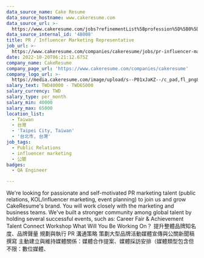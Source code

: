 ```yaml
---
data_source_name: Cake Resume
data_source_hostname: www.cakeresume.com
data_source_url: >-
  https://www.cakeresume.com/jobs?refinementList%5Bprofession%5D%5B0%5D=engineering_qa-engineer&refinementList%5Bsalary_type%5D=per_month&refinementList%5Bsalary_currency%5D=TWD&range%5Bsalary_range%5D%5Bmax%5D=600000
data_source_internal_id: '48008'
title: PR / Influencer Marketing Representative
job_url: >-
  https://www.cakeresume.com/companies/cakeresume/jobs/pr-influencer-marketing-representative
date: 2022-10-20T06:21:12.675Z
company_name: CakeResume
company_page_url: 'https://www.cakeresume.com/companies/cakeresume'
company_logo_url: >-
  https://media.cakeresume.com/image/upload/s--P01xJaKZ--/c_pad,fl_png8,h_200,w_200/v1586508643/page_2_logo_1468389599.png
salary_text: TWD40000 - TWD65000
salary_currency: TWD
salary_type: per_month
salary_min: 40000
salary_max: 65000
location_list:
  - Taiwan
  - 台灣
  - 'Taipei City, Taiwan'
  - '台北市, 台灣'
job_tags:
  - Public Relations
  - influencer marketing
  - 公關
badges:
  - QA Engineer

---
```


We're looking for passionate and self-motivated PR marketing talent (public relations, KOL/influencer marketing, event planning) to join us and grow CakeResume's brand. You will work closely with the marketing and business teams. We've built a stronger community among global talent by holding several successful events, such as: Career Fair & Achievement Talent Connect Workshop What Will You Be Working On？ 提升整體品牌知名度、品牌聲量 規劃與執行 PR 溝通策略 策劃大型品牌活動媒體宣傳與公關新聞稿撰寫 主動建立與維持媒體關係：媒體合作提案、媒體採訪安排（媒體類型包含但不限：數位媒體、